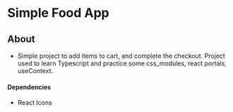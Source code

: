 
# Simple Food App

## About
- Simple project to add items to cart, and complete the checkout. Project used to learn Typescript and practice some css_modules, react portals, useContext.


#### Dependencies

- React Icons
